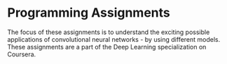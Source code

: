 # Programming Assignments
The focus of these assignments is to understand the exciting possible applications of convolutional neural networks - by using different models. These assignments are a part of the Deep Learning specialization on Coursera.